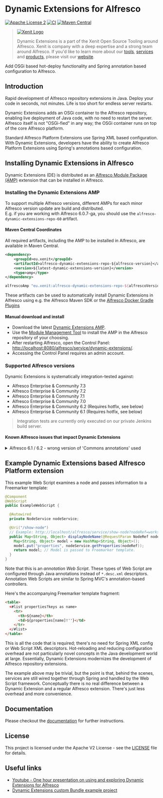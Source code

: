 # Dynamic Extensions for Alfresco

[![Apache License 2](https://img.shields.io/badge/license-Apache%202-blue.svg)](LICENSE)
[![CI](https://github.com/xenit-eu/dynamic-extensions-for-alfresco/workflows/CI/badge.svg)](https://github.com/xenit-eu/dynamic-extensions-for-alfresco/actions?query=workflow%3ACI+branch%3Amaster)
[![Maven Central](https://img.shields.io/maven-central/v/eu.xenit/alfresco-dynamic-extensions-repo-61.svg?maxAge=300)](http://search.maven.org/#search%7Cga%7C1%7Cg%3A%22eu.xenit%22%20AND%20a%3A%22alfresco-dynamic-extensions-repo-*%22)

> [![Xenit Logo](https://xenit.eu/wp-content/uploads/2017/09/XeniT_Website_Logo.png)](https://xenit.eu/open-source)
>
> Dynamic Extensions is a part of the Xenit Open Source Tooling around Alfresco. Xenit is company with a deep expertise 
> and a strong team around Alfresco. If you'd like to learn more about our 
> [tools](https://xenit.eu/open-source), [services](https://xenit.eu/alfresco) and 
> [products](https://xenit.eu/alfresco-products), please visit our [website](https://xenit.eu).

Add OSGi based hot-deploy functionality and Spring annotation based configuration to Alfresco.

## Introduction

Rapid development of Alfresco repository extensions in Java. Deploy your code in seconds, not minutes. Life is too short for endless server restarts.

Dynamic Extensions adds an OSGi container to the Alfresco repository, enabling live deployment of Java code, with no need to restart the server.
Alfresco itself is not "OSGi-fied" in any way; the OSGi container runs on top of the core Alfresco platform.

Standard Alfresco Platform Extensions use Spring XML based configuration. With Dynamic Extensions, developers
have the ability to create Alfresco Platform Extensions using Spring's annotations based configuration.

## Installing Dynamic Extensions in Alfresco

Dynamic Extensions (DE) is distributed as an 
[Alfresco Module Package (AMP)](https://docs.alfresco.com/5.2/concepts/dev-extensions-packaging-techniques-amps.html) extension that can be installed in Alfresco.

### Installing the Dynamic Extensions AMP

To support multiple Alfresco versions, different AMPs for each minor Alfresco version update are 
build and distributed.  
E.g. if you are working with Alfresco 6.0.7-ga, you should
use the `alfresco-dynamic-extensions-repo-60` artifact.

#### Maven Central Coordinates
All required artifacts, including the AMP to be installed in Alfresco, are available in Maven Central.

```xml
<dependency>
    <groupId>eu.xenit</groupId>
    <artifactId>alfresco-dynamic-extensions-repo-${alfresco-version}</artifactId>
    <version>${latest-dynamic-extensions-version}</version>
    <type>amp</type>
</dependency>
```

```groovy
alfrescoAmp "eu.xenit:alfresco-dynamic-extensions-repo-${alfrescoVersion}:${dynamicExtensionsVersion}@amp"

```

These artifacts can be used to automatically install Dynamic Extensions in Alfresco using e.g. the Alfresco Maven SDK or 
the [Alfresco Docker Gradle Plugins](https://github.com/xenit-eu/alfresco-docker-gradle-plugin)

#### Manual download and install

* Download the latest <a href="https://github.com/xenit-eu/dynamic-extensions-for-alfresco/releases">Dynamic Extensions AMP</a>.
* Use the <a href="https://docs.alfresco.com/6.1/concepts/dev-extensions-modules-management-tool.html">Module Management Tool</a> to install the AMP in the Alfresco repository of your choosing.
* After restarting Alfresco, open the Control Panel: <a href="http://localhost:8080/alfresco/service/dynamic-extensions/">http://localhost:8080/alfresco/service/dynamic-extensions/</a>.
* Accessing the Control Panel requires an admin account.

### Supported Alfresco versions

Dynamic Extensions is systematically integration-tested against:

* Alfresco Enterprise & Community 7.3
* Alfresco Enterprise & Community 7.2
* Alfresco Enterprise & Community 7.1
* Alfresco Enterprise & Community 7.0
* Alfresco Enterprise & Community 6.2 (Requires hotfix, see below)
* Alfresco Enterprise & Community 6.1 (Requires hotfix, see below)

> Integration tests are currently only executed on our private Jenkins build server. 

#### Known Alfresco issues that impact Dynamic Extensions
<details><summary>Alfresco 6.1 / 6.2 - wrong version of 'Commons annotations' used</summary>When using DE on Alfresco 6.1 or 6.2, it is possible that it fails to startup due to following error:

```
Caused by: java.lang.NoSuchMethodError: javax.annotation.Resource.lookup()Ljava/lang/String;
at org.springframework.context.annotation.CommonAnnotationBeanPostProcessor$ResourceElement.<init>(CommonAnnotationBeanPostProcessor.java:621)
at org.springframework.context.annotation.CommonAnnotationBeanPostProcessor.lambda$buildResourceMetadata$0(CommonAnnotationBeanPostProcessor.java:383)
at org.springframework.util.ReflectionUtils.doWithLocalFields(ReflectionUtils.java:719)
at org.springframework.context.annotation.CommonAnnotationBeanPostProcessor.buildResourceMetadata(CommonAnnotationBeanPostProcessor.java:365)
at org.springframework.context.annotation.CommonAnnotationBeanPostProcessor.findResourceMetadata(CommonAnnotationBeanPostProcessor.java:350)
at org.springframework.context.annotation.CommonAnnotationBeanPostProcessor.postProcessMergedBeanDefinition(CommonAnnotationBeanPostProcessor.java:298)
at org.springframework.beans.factory.support.AbstractAutowireCapableBeanFactory.applyMergedBeanDefinitionPostProcessors(AbstractAutowireCapableBeanFactory.java:1044)
at org.springframework.beans.factory.support.AbstractAutowireCapableBeanFactory.doCreateBean(AbstractAutowireCapableBeanFactory.java:550)
```

The root cause is for this problem is that Alfresco has multiple implementations of the 
[JSR 250 specification](https://en.wikipedia.org/wiki/JSR_250), 'Common Annotations' in the `WEB-INF/lib/` folder:

1. javax.annotation:javax.annotation-api
2. javax.annotation:jsr250-api
3. org.apache.geronimo.specs:geronimo-annotation_1.0_spec

Only the first one is up to date and contains the correct implementation of the `Resource` class. The other two versions
contain an old implementation of the `Resource` class, causing the provided error to be thrown by Spring internally.

This is only an issue as of Java 11 (Alfresco 6.1) because earlier versions had an correct implementation 
of the `Resource` class embedded in the distribution, and the 
[`bootstrap` classloader has the highest priority](https://tomcat.apache.org/tomcat-9.0-doc/class-loader-howto.html).

This issue has been reported to Alfresco: [MNT-20557](https://issues.alfresco.com/jira/browse/MNT-20557). 
Waiting for Alfresco to fix the issue, following workarounds can be used to make DE work on Alfresco 6.1 and 6.2:

* Remove the `jsr250-api` and `geronimo-annotation_1.0_spec` jars from the `WEB-INF/lib` folder of the Alfresco webapp.
* Install [this hotfix AMP](https://github.com/xenit-eu/alfresco-hotfix-MNT-20557) in your Alfresco distribution, 
which will overwrite the `jsr250-api` and `geronimo-annotation_1.0_spec` jars with empty jars.
</details>

## Example Dynamic Extensions based Alfresco Platform extension

This example Web Script examines a node and passes information to a Freemarker template:
```java
@Component
@WebScript
public ExampleWebScript {

  @Autowired
  private NodeService nodeService;

  @Uri("/show-node")
  // Example: http://localhost/alfresco/service/show-node?nodeRef=workspace://SpacesStore/12345
  public Map<String, Object> displayNodeName(@RequestParam NodeRef nodeRef) {
    Map<String, Object> model = new HashMap<String, Object>();
    model.put("properties", nodeService.getProperties(nodeRef));    
    return model; // Model is passed to Freemarker template.
  }
}
```

Note that this is an _annotation Web Script_. These types of Web Script are configured through Java annotations instead of `*.desc.xml` descriptors. Annotation Web Scripts are similar to Spring MVC's annotation-based controllers.

Here's the accompanying Freemarker template fragment:

```html
<table>
  <#list properties?keys as name>    
    <tr>
      <th>${name}</th>
      <td>${properties[name]!''}</td>
    </tr>
  </#list>
</table>
```

This is all the code that is required; there's no need for Spring XML config or Web Script XML descriptors. Hot-reloading and reducing configuration overhead are not particularly novel concepts in the Java development world at large. Essentially, Dynamic Extensions modernizes the development of Alfresco repository extensions.

The example above may be trivial, but the point is that, behind the scenes, services are still wired together through Spring and handled by the Web Script framework. Conceptually there is no real difference between a Dynamic Extension and a regular Alfresco extension. There's just less overhead and more convenience.

## Documentation
Please checkout the [documentation](documentation/README.md) for further instructions.

## License 
This project is licensed under the Apache V2 License - see the [LICENSE](LICENSE) file for details.

## Useful links
* [Youtube - One hour presentation on using and exploring Dynamic Extensions for Alfresco](https://www.youtube.com/watch?v=Pc62PM7U3Ns)
* [Dynamic Extensions custom Bundle example project](https://github.com/xenit-eu/example-dynamic-extension)

